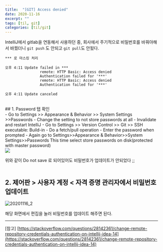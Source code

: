 ```yaml
---
title:  "[GIT] Access denied"
date: 2020-11-16
excerpt: ""
tags: [til, git]
categories: [til/git]
---
```


IntelliJ에서 gitlab을 연동해서 사용하던 중, 회사에서 주기적으로 비밀번호를 바꿔야해서 바꿨더니 `git push` 도 안되고 `git pull`도 안됬다.

<!--more-->

```
*** 로 마스킹 처리

오후 4:11	Update failed in ***
				remote: HTTP Basic: Access denied
				Authentication failed for '***'
				remote: HTTP Basic: Access denied
				Authentication failed for '***'

오후 4:11	Update canceled
```

<br/>
## 1. Password 탭 확인

<div class="code-example" markdown="1">
  - Go to Settings >> Appearance & Behavior >> System Settings >>Passwords
  - Change the setting to not store passwords at all
  - Invalidate and restart IntelliJ
  - Go to Settings >> Version Control >> Git >> SSH executable: Build-in
  - Do a fetch/pull operation
  - Enter the password when prompted
  - Again go to Settings>>Appearance & Behavior>>System Settings>>Passwords
  This time select store passwords on disk(protected with master password)
</div>

<div class="card mb-3">
    <img class="card-img-top" src="https://i.imgur.com/TnA5rGM.png"/>
    <!-- <div class="card-body bg-light">
        <div class="card-text">![blog_main]()
            The Peak District on a mosty morning.
        </div>
    </div> -->
</div>

위와 같이 Do not save 로 되어있어도 비밀번호가 업데이트가 안되었다 ;;  
<br/>

## 2. 제어판 > 사용자 계정 < 자격 증명 관리자에서 비밀번호 업데이트

![20201116_2](https://i.imgur.com/NYMVoyB.png)

해당 화면에서 편집을 눌러 비밀번호를 업데이트 해주면 된다.

---

[참고] [https://stackoverflow.com/questions/28142361/change-remote-repository-credentials-authentication-on-intellij-idea-14](https://stackoverflow.com/questions/28142361/change-remote-repository-credentials-authentication-on-intellij-idea-14)
